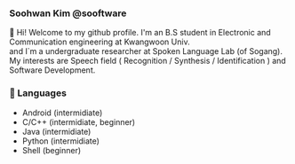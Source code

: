 ### Soohwan Kim @sooftware  
  
👋 Hi! Welcome to my github profile. I'm an B.S student in Electronic and Communication engineering at Kwangwoon Univ.   
and I`m a undergraduate researcher at Spoken Language Lab (of Sogang).   
My interests are Speech field ( Recognition / Synthesis / Identification ) and Software Development.   

  
### 🔭 Languages  
* Android (intermidiate)  
* C/C++ (intermidiate, beginner)  
* Java (intermidiate)  
* Python (intermidiate)  
* Shell (beginner)

  
<!--
**sooftware/sooftware** is a ✨ _special_ ✨ repository because its `README.md` (this file) appears on your GitHub profile.

Here are some ideas to get you started:

- 🔭 I’m currently working on ...
- 🌱 I’m currently learning ...
- 👯 I’m looking to collaborate on ...
- 🤔 I’m looking for help with ...
- 💬 Ask me about ...
- 📫 How to reach me: ...
- 😄 Pronouns: ...
- ⚡ Fun fact: ...
-->
